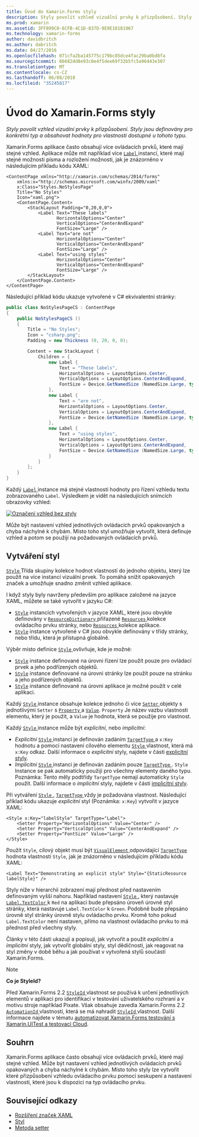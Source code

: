 ```yaml
---
title: Úvod do Xamarin.Forms styly
description: Styly povolit vzhled vizuální prvky k přizpůsobení. Styly jsou definovány pro konkrétní typ a obsahovat hodnoty pro vlastnosti dostupné u tohoto typu.
ms.prod: xamarin
ms.assetid: 3FF899C0-6CFB-4C1D-837D-9E9E10181967
ms.technology: xamarin-forms
author: davidbritch
ms.author: dabritch
ms.date: 04/27/2016
ms.openlocfilehash: 071cfa2ba145775c179bc85dce4fac29ba0bd8fa
ms.sourcegitcommit: 66682dd8e93c0e4f5dee69f32b5fc5a96443e307
ms.translationtype: MT
ms.contentlocale: cs-CZ
ms.lasthandoff: 06/08/2018
ms.locfileid: "35245817"
---
```

# <a name="introduction-to-xamarinforms-styles"></a>Úvod do Xamarin.Forms styly

_Styly povolit vzhled vizuální prvky k přizpůsobení. Styly jsou definovány pro konkrétní typ a obsahovat hodnoty pro vlastnosti dostupné u tohoto typu._

Xamarin.Forms aplikace často obsahují více ovládacích prvků, které mají stejné vzhled. Aplikace může mít například více [ `Label` ](https://developer.xamarin.com/api/type/Xamarin.Forms.Label/) instancí, které mají stejné možnosti písma a rozložení možnosti, jak je znázorněno v následujícím příkladu kódu XAML:

```xaml
<ContentPage xmlns="http://xamarin.com/schemas/2014/forms"
    xmlns:x="http://schemas.microsoft.com/winfx/2009/xaml"
    x:Class="Styles.NoStylesPage"
    Title="No Styles"
    Icon="xaml.png">
    <ContentPage.Content>
        <StackLayout Padding="0,20,0,0">
            <Label Text="These labels"
                   HorizontalOptions="Center"
                   VerticalOptions="CenterAndExpand"
                   FontSize="Large" />
            <Label Text="are not"
                   HorizontalOptions="Center"
                   VerticalOptions="CenterAndExpand"
                   FontSize="Large" />
            <Label Text="using styles"
                   HorizontalOptions="Center"
                   VerticalOptions="CenterAndExpand"
                   FontSize="Large" />
        </StackLayout>
    </ContentPage.Content>
</ContentPage>
```

Následující příklad kódu ukazuje vytvořené v C# ekvivalentní stránky:

```csharp
public class NoStylesPageCS : ContentPage
{
    public NoStylesPageCS ()
    {
        Title = "No Styles";
        Icon = "csharp.png";
        Padding = new Thickness (0, 20, 0, 0);

        Content = new StackLayout {
            Children = {
                new Label {
                    Text = "These labels",
                    HorizontalOptions = LayoutOptions.Center,
                    VerticalOptions = LayoutOptions.CenterAndExpand,
                    FontSize = Device.GetNamedSize (NamedSize.Large, typeof(Label))
                },
                new Label {
                    Text = "are not",
                    HorizontalOptions = LayoutOptions.Center,
                    VerticalOptions = LayoutOptions.CenterAndExpand,
                    FontSize = Device.GetNamedSize (NamedSize.Large, typeof(Label))
                },
                new Label {
                    Text = "using styles",
                    HorizontalOptions = LayoutOptions.Center,
                    VerticalOptions = LayoutOptions.CenterAndExpand,
                    FontSize = Device.GetNamedSize (NamedSize.Large, typeof(Label))
                }
            }
        };
    }
}
```

Každý [ `Label` ](https://developer.xamarin.com/api/type/Xamarin.Forms.Label/) instance má stejné vlastnosti hodnoty pro řízení vzhledu textu zobrazovaného `Label`. Výsledkem je vidět na následujících snímcích obrazovky vzhled:

[![](introduction-images/no-styles.png "Označení vzhled bez styly")](introduction-images/no-styles-large.png#lightbox "popisku vzhled bez styly")

Může být nastavení vzhled jednotlivých ovládacích prvků opakovaných a chyba náchylné k chybám. Místo toho styl umožňuje vytvořit, která definuje vzhled a potom se použijí na požadovaných ovládacích prvků.

## <a name="creating-a-style"></a>Vytváření styl

[ `Style` ](https://developer.xamarin.com/api/type/Xamarin.Forms.Style/) Třída skupiny kolekce hodnot vlastností do jednoho objektu, který lze použít na více instancí vizuální prvek. To pomáhá snížit opakovaných značek a umožňuje snadno změnit vzhled aplikace.

I když styly byly navrženy především pro aplikace založené na jazyce XAML, můžete se také vytvořit v jazyku C#:

- [`Style`](https://developer.xamarin.com/api/type/Xamarin.Forms.Style/) instancích vytvořených v jazyce XAML, které jsou obvykle definovány v [ `ResourceDictionary` ](https://developer.xamarin.com/api/type/Xamarin.Forms.ResourceDictionary/) přiřazené [ `Resources` ](https://developer.xamarin.com/api/property/Xamarin.Forms.VisualElement.Resources/) kolekce ovládacího prvku stránky, nebo [ `Resources` ](https://developer.xamarin.com/api/property/Xamarin.Forms.Application.Resources/) kolekce aplikace.
- [`Style`](https://developer.xamarin.com/api/type/Xamarin.Forms.Style/) instance vytvořené v C# jsou obvykle definovány v třídy stránky, nebo třídu, která je přístupná globálně.

Výběr místo definice [ `Style` ](https://developer.xamarin.com/api/type/Xamarin.Forms.Style/) ovlivňuje, kde je možné:

- [`Style`](https://developer.xamarin.com/api/type/Xamarin.Forms.Style/) instance definované na úrovni řízení lze použít pouze pro ovládací prvek a jeho podřízených objektů.
- [`Style`](https://developer.xamarin.com/api/type/Xamarin.Forms.Style/) instance definované na úrovni stránky lze použít pouze na stránku a jeho podřízených objektů.
- [`Style`](https://developer.xamarin.com/api/type/Xamarin.Forms.Style/) instance definované na úrovni aplikace je možné použít v celé aplikaci.

Každý [ `Style` ](https://developer.xamarin.com/api/type/Xamarin.Forms.Style/) instance obsahuje kolekce jednoho či více [ `Setter` ](https://developer.xamarin.com/api/type/Xamarin.Forms.Setter/) objekty s jednotlivými `Setter` s [ `Property` ](https://developer.xamarin.com/api/property/Xamarin.Forms.Setter.Property/) a [`Value`](https://developer.xamarin.com/api/property/Xamarin.Forms.Setter.Value/). `Property` Je název vazbu vlastnosti elementu, který je použit, a `Value` je hodnota, která se použije pro vlastnost.

Každý [ `Style` ](https://developer.xamarin.com/api/type/Xamarin.Forms.Style/) instance může být *explicitní*, nebo *implicitní*:

- *Explicitní* [ `Style` ](https://developer.xamarin.com/api/type/Xamarin.Forms.Style/) instanci je definován zadáním [ `TargetType` ](https://developer.xamarin.com/api/property/Xamarin.Forms.Style.TargetType/) a `x:Key` hodnotu a pomocí nastavení cílového elementu [ `Style` ](https://developer.xamarin.com/api/property/Xamarin.Forms.VisualElement.Style/) vlastnost, která má `x:Key` odkaz. Další informace o *explicitní* styly, najdete v části [explicitní styly](~/xamarin-forms/user-interface/styles/explicit.md).
- *Implicitní* [ `Style` ](https://developer.xamarin.com/api/type/Xamarin.Forms.Style/) instanci je definován zadáním pouze [ `TargetType` ](https://developer.xamarin.com/api/property/Xamarin.Forms.Style.TargetType/). `Style` Instance se pak automaticky použijí pro všechny elementy daného typu. Poznámka: Tento měly podtřídy `TargetType` nemají automaticky `Style` použít. Další informace o *implicitní* styly, najdete v části [implicitní styly](~/xamarin-forms/user-interface/styles/implicit.md).

Při vytváření [ `Style` ](https://developer.xamarin.com/api/type/Xamarin.Forms.Style/), [ `TargetType` ](https://developer.xamarin.com/api/property/Xamarin.Forms.Style.TargetType/) vždy je požadována vlastnost. Následující příklad kódu ukazuje *explicitní* styl (Poznámka: `x:Key`) vytvořit v jazyce XAML:

```xaml
<Style x:Key="labelStyle" TargetType="Label">
    <Setter Property="HorizontalOptions" Value="Center" />
    <Setter Property="VerticalOptions" Value="CenterAndExpand" />
    <Setter Property="FontSize" Value="Large" />
</Style>
```

Použít `Style`, cílový objekt musí být [ `VisualElement` ](https://developer.xamarin.com/api/type/Xamarin.Forms.VisualElement/) odpovídající [ `TargetType` ](https://developer.xamarin.com/api/property/Xamarin.Forms.Style.TargetType/) hodnota vlastnosti `Style`, jak je znázorněno v následujícím příkladu kódu XAML:

```xaml
<Label Text="Demonstrating an explicit style" Style="{StaticResource labelStyle}" />
```

Styly níže v hierarchii zobrazení mají přednost před nastavením definovaným vyšší nahoru. Například nastavení [ `Style` ](https://developer.xamarin.com/api/type/Xamarin.Forms.Style/) , který nastavuje [ `Label.TextColor` ](https://developer.xamarin.com/api/property/Xamarin.Forms.Label.TextColor/) k `Red` na aplikaci bude přepsáno úroveň úrovně styl stránky, která nastavuje `Label.TextColor` k `Green`. Podobně bude přepsáno úrovně styl stránky úrovně stylu ovládacího prvku. Kromě toho pokud `Label.TextColor` není nastaven, přímo na vlastnost ovládacího prvku to má přednost před všechny styly.

Články v této části ukazují a popisují, jak vytvořit a použít *explicitní* a *implicitní* styly, jak vytvořit globální styly, styl dědičnosti, jak reagovat na styl změny v době běhu a jak používat v vytvořená stylů součástí Xamarin.Forms.

> [!NOTE]
> **Co je StyleId?**
>
> Před Xamarin.Forms 2.2 [ `StyleId` ](https://developer.xamarin.com/api/property/Xamarin.Forms.Element.StyleId/) vlastnost se používá k určení jednotlivých elementů v aplikaci pro identifikaci v testování uživatelského rozhraní a v motivu stroje například Pixate. Však obsahuje zavedla Xamarin.Forms 2.2 [ `AutomationId` ](https://developer.xamarin.com/api/property/Xamarin.Forms.Element.AutomationId/) vlastností, která se má nahradit [ `StyleId` ](https://developer.xamarin.com/api/property/Xamarin.Forms.Element.StyleId/) vlastnost. Další informace najdete v tématu [automatizovat Xamarin.Forms testování s Xamarin.UITest a testovací Cloud](~/xamarin-forms/deploy-test/uitest-and-test-cloud.md).

## <a name="summary"></a>Souhrn

Xamarin.Forms aplikace často obsahují více ovládacích prvků, které mají stejné vzhled. Může být nastavení vzhled jednotlivých ovládacích prvků opakovaných a chyba náchylné k chybám. Místo toho styly lze vytvořit které přizpůsobení vzhledu ovládacího prvku pomocí seskupení a nastavení vlastnosti, které jsou k dispozici na typ ovládacího prvku.


## <a name="related-links"></a>Související odkazy

- [Rozšíření značek XAML](~/xamarin-forms/xaml/xaml-basics/xaml-markup-extensions.md)
- [Styl](https://developer.xamarin.com/api/type/Xamarin.Forms.Style/)
- [Metoda setter](https://developer.xamarin.com/api/type/Xamarin.Forms.Setter/)

